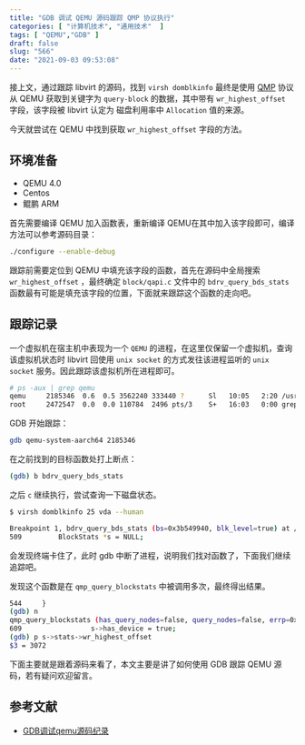 ```yaml
---
title: "GDB 调试 QEMU 源码跟踪 QMP 协议执行"
categories: [ "计算机技术", "通用技术"  ]
tags: [ "QEMU","GDB" ]
draft: false
slug: "566"
date: "2021-09-03 09:53:08"
---
```


接上文，通过跟踪 libvirt 的源码，找到 `virsh domblkinfo` 最终是使用 [QMP](https://wiki.qemu.org/Documentation/QMP)  协议从 QEMU 获取到关键字为 `query-block` 的数据，其中带有 `wr_highest_offset` 字段，该字段被 libvirt 认定为 磁盘利用率中 `Allocation` 值的来源。

今天就尝试在 QEMU 中找到获取 `wr_highest_offset`  字段的方法。

## 环境准备

- QEMU 4.0
- Centos
- 鲲鹏 ARM

首先需要编译 QEMU 加入函数表，重新编译 QEMU在其中加入该字段即可，编译方法可以参考源码目录：

```bash
./configure --enable-debug
```

跟踪前需要定位到 QEMU 中填充该字段的函数，首先在源码中全局搜索 `wr_highest_offset` ，最终确定 `block/qapi.c` 文件中的 `bdrv_query_bds_stats` 函数最有可能是填充该字段的位置，下面就来跟踪这个函数的走向吧。

## 跟踪记录

一个虚拟机在宿主机中表现为一个 `QEMU` 的进程，在这里仅保留一个虚拟机，查询该虚拟机状态时 libvirt 回使用 `unix socket` 的方式发往该进程监听的 `unix socket` 服务。因此跟踪该虚拟机所在进程即可。

```bash
# ps -aux | grep qemu
qemu     2185346  0.6  0.5 3562240 333440 ?      Sl   10:05   2:20 /usr/bin/qemu-system-aarch64 -name guest=instance-000001bb,...imestamp=on
root     2472547  0.0  0.0 110784  2496 pts/3    S+   16:03   0:00 grep --color=auto qemu
```

GDB 开始跟踪：

```bash
gdb qemu-system-aarch64 2185346
```

在之前找到的目标函数处打上断点：

```bash
(gdb) b bdrv_query_bds_stats
```

之后 `c` 继续执行，尝试查询一下磁盘状态。

```bash
$ virsh domblkinfo 25 vda --human

Breakpoint 1, bdrv_query_bds_stats (bs=0x3b549940, blk_level=true) at /root/stl/qemu-4.0.0/block/qapi.c:509
509         BlockStats *s = NULL;
```

会发现终端卡住了，此时 gdb 中断了进程，说明我们找对函数了，下面我们继续追踪吧。

发现这个函数是在 `qmp_query_blockstats` 中被调用多次，最终得出结果。

```bash
544     }
(gdb) n
qmp_query_blockstats (has_query_nodes=false, query_nodes=false, errp=0xffffe3963110) at /root/stl/qemu-4.0.0/block/qapi.c:609
609                 s->has_device = true;
(gdb) p s->stats->wr_highest_offset 
$3 = 3072
```

下面主要就是跟着源码来看了，本文主要是讲了如何使用 GDB 跟踪 QEMU 源码，若有疑问欢迎留言。

## 参考文献

- [GDB调试qemu源码纪录](https://www.cnblogs.com/ck1020/p/7795242.html)